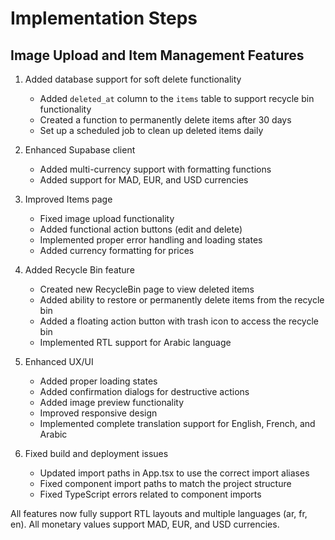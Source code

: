 
# Implementation Steps

## Image Upload and Item Management Features

1. Added database support for soft delete functionality
   - Added `deleted_at` column to the `items` table to support recycle bin functionality
   - Created a function to permanently delete items after 30 days
   - Set up a scheduled job to clean up deleted items daily

2. Enhanced Supabase client
   - Added multi-currency support with formatting functions
   - Added support for MAD, EUR, and USD currencies

3. Improved Items page
   - Fixed image upload functionality
   - Added functional action buttons (edit and delete)
   - Implemented proper error handling and loading states
   - Added currency formatting for prices

4. Added Recycle Bin feature
   - Created new RecycleBin page to view deleted items
   - Added ability to restore or permanently delete items from the recycle bin
   - Added a floating action button with trash icon to access the recycle bin
   - Implemented RTL support for Arabic language

5. Enhanced UX/UI
   - Added proper loading states
   - Added confirmation dialogs for destructive actions
   - Added image preview functionality
   - Improved responsive design
   - Implemented complete translation support for English, French, and Arabic

6. Fixed build and deployment issues
   - Updated import paths in App.tsx to use the correct import aliases
   - Fixed component import paths to match the project structure
   - Fixed TypeScript errors related to component imports

All features now fully support RTL layouts and multiple languages (ar, fr, en).
All monetary values support MAD, EUR, and USD currencies.
